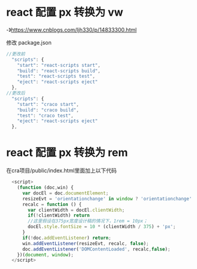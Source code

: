 # react 配置 px 转换为 vw

-》https://www.cnblogs.com/ljh330/p/14833300.html

修改 package.json

```js
//更改前
  "scripts": {
    "start": "react-scripts start",
    "build": "react-scripts build",
    "test": "react-scripts test",
    "eject": "react-scripts eject"
  },
//更改后
  "scripts": {
    "start": "craco start",
    "build": "craco build",
    "test": "craco test",
    "eject": "react-scripts eject"
  },
```

# react 配置 px 转换为 rem
在cra项目/public/index.html里面加上以下代码
```js
  <script>
    (function (doc,win) {
      var docEl = doc.documentElement;
      resizeEvt = 'orientationchange' in window ? 'orientationchange' : 'resize',
      recalc = function () {
        var clientWidth = docEl.clientWidth;
        if(!clientWidth) return 
        //这里假设在375px宽度设计稿的情况下，1rem = 10px；
        docEl.style.fontSize = 10 * (clientWidth / 375) + 'px';
      }
      if(!doc.addEventListener) return;
      win.addEventListener(resizeEvt, recalc, false);
      doc.addEventListener('DOMContentLoaded', recalc,false);
    })(document, window);
  </script>
```